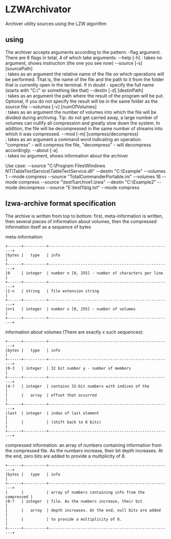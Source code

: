 # LZWArchivator
Archiver utility sources using the LZW algorithm

## using
The archiver accepts arguments according to the pattern: -flag argument.
There are 6 flags in total, 4 of which take arguments:
	--help [-h]
             : takes no argument, shows instruction (the one you see now)
	--source [-s] [sourcePath]			
             : takes as an argument the relative name of the file on which operations will
               be performed. That is, the name of the file and the path to it from the folder 
               that is currently open in the terminal. If in doubt - specify the full name 
               (starts with "C:/" or something like that)
	--destin [-d] [destinPath]			
             : takes as an argument the path where the result of the program will be put. 
               Optional, if you do not specify the result will be in the same folder as the source file
	--volumes [-v] [numOfVolumes]		
             : takes as an argument the number of volumes into which the file will be 
               divided during archiving. Tip: do not get carried away, a large number 
               of volumes can nullify all compression and greatly slow down the system. 
               In addition, the file will be decompressed in the same number
               of streams into which it was compressed.
	--mod [-m] [compress/decompress]	
             : takes as an argument a command word indicating an operation. 
               "compress" - will compress the file, 
               "decompress" - will decompress accordingly.
	--about [-a]						
             : takes no argument, shows information about the archiver

Use case:
	--source "C:\Program Files\Windows NT\TableTextService\TableTextService.dll" --destin "C:\Example\" --volumes 1 --mode compress
	--source "TotalCommanderPortable.ini" --volumes 16 --mode compress
	--source "\test1\archive1.lzwa" --destin "C:\Example2\" --mode decompress
	--source "E:\test1\big.txt" --mode compress


## lzwa-archive format specification

The archive is written from top to bottom: first, meta-information is written, then several pieces of information about volumes, then the compressed information itself as a sequence of bytes

meta-information:
```
+------+----------+------------------------------------------------------+
|bytes |   type   | info                                                 |
+------+----------+------------------------------------------------------+
|0     | integer  | number n [0, 255] - number of characters per line    |
+------+----------+------------------------------------------------------+
|1-n   | string   | file extension string                                |
+------+----------+------------------------------------------------------+
|n+1   | integer  | number x [0, 255] - number of volumes	               |
+------+----------+------------------------------------------------------+
```
information about volumes (There are exactly x such sequences):
```
+------+----------+------------------------------------------------------+
|bytes |   type   | info                                                 |
+------+----------+------------------------------------------------------+
|0-3   | integer  | 32 bit number y - number of members                  |
+------+----------+------------------------------------------------------+
|4-?   | integer  | contains 32-bit numbers with indices of the          |
|      |   array  | offset that occurred                                 |
+------+----------+------------------------------------------------------+
|last  | integer  | index of last element                                |
|      |          | (shift back to 8 bits)                               |
+------+----------+------------------------------------------------------+
```
compressed information:
an array of numbers containing information from the compressed file.
As the numbers increase, their bit depth increases.
At the end, zero bits are added to provide a multiplicity of 8.
```
+------+----------+------------------------------------------------------+
|bytes |   type   | info                                                 |
+------+----------+------------------------------------------------------+
|      |          | array of numbers containing info from the compressed |
|0-?   | integer  | file. As the numbers increase, their bit             |
|      |   array  | depth increases. At the end, null bits are added     |
|      |          | to provide a multiplicity of 8.                      |
+------+----------+------------------------------------------------------+
```
